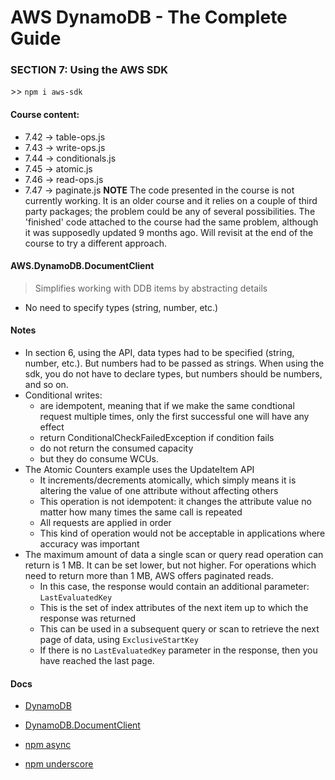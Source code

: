 # AWS DynamoDB - The Complete Guide 
### SECTION 7:  Using the AWS SDK

\>> `npm i aws-sdk`

#### Course content:
- 7.42 -> table-ops.js
- 7.43 -> write-ops.js
- 7.44 -> conditionals.js
- 7.45 -> atomic.js
- 7.46 -> read-ops.js
- 7.47 -> paginate.js **NOTE** The code presented in the course is not currently working.  It is an older course and it relies on a couple of third party packages; the problem could be any of several possibilities.  The 'finished' code attached to the course had the same problem, although it was supposedly updated 9 months ago.  Will revisit at the end of the course to try a different approach.

#### AWS.DynamoDB.DocumentClient
> Simplifies working with DDB items by abstracting details

- No need to specify types (string, number, etc.)

#### Notes
- In section 6, using the API, data types had to be specified (string, number, etc.).  But numbers had to be passed as strings.  When using the sdk, you do not have to declare types, but numbers should be numbers, and so on.
- Conditional writes:
  - are idempotent, meaning that if we make the same condtional request multiple times, only the first successful one will have any effect
  - return ConditionalCheckFailedException if condition fails
  - do not return the consumed capacity
  - but they do consume WCUs.
- The Atomic Counters example uses the UpdateItem API
  - It increments/decrements atomically, which simply means it is altering the value of one attribute without affecting others
  - This operation is not idempotent: it changes the attribute value no matter how many times the same call is repeated
  - All requests are applied in order
  - This kind of operation would not be acceptable in applications where accuracy was important
- The maximum amount of data a single scan or query read operation can return is 1 MB.  It can be set lower, but not higher.  For operations which need to return more than 1 MB, AWS offers paginated reads.
  - In this case, the response would contain an additional parameter:  `LastEvaluatedKey`
  - This is the set of index attributes of the next item up to which the response was returned
  - This can be used in a subsequent query or scan to retrieve the next page of data, using `ExclusiveStartKey`
  - If there is no `LastEvaluatedKey` parameter in the response, then you have reached the last page.

#### Docs

- [DynamoDB](https://docs.aws.amazon.com/AWSJavaScriptSDK/latest/AWS/DynamoDB.html)
- [DynamoDB.DocumentClient](https://docs.aws.amazon.com/AWSJavaScriptSDK/latest/AWS/DynamoDB/DocumentClient.html)

- [npm async](https://www.npmjs.com/package/async)
- [npm underscore](https://www.npmjs.com/package/underscore)